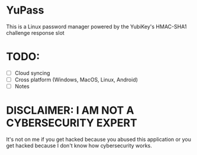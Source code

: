 # YuPass

This is a Linux password manager powered by the YubiKey's HMAC-SHA1 challenge response slot

# TODO:

- [ ] Cloud syncing
- [ ] Cross platform (Windows, MacOS, Linux, Android)
- [ ] Notes

# DISCLAIMER: I AM NOT A CYBERSECURITY EXPERT

It's not on me if you get hacked because you abused this application or you get hacked because I don't know how cybersecurity works.
